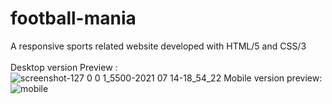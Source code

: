 # football-mania
 A responsive sports related website developed with HTML/5 and CSS/3 <br>
 <br>
 Desktop version Preview : <br>
![screenshot-127 0 0 1_5500-2021 07 14-18_54_22](https://user-images.githubusercontent.com/51537471/125627001-77e65141-feaf-4885-9b92-f762afa21182.png)
 Mobile version preview:
 ![mobile](https://user-images.githubusercontent.com/51537471/125627231-2ea16460-d2f4-417e-b240-f816452c93ec.png)
